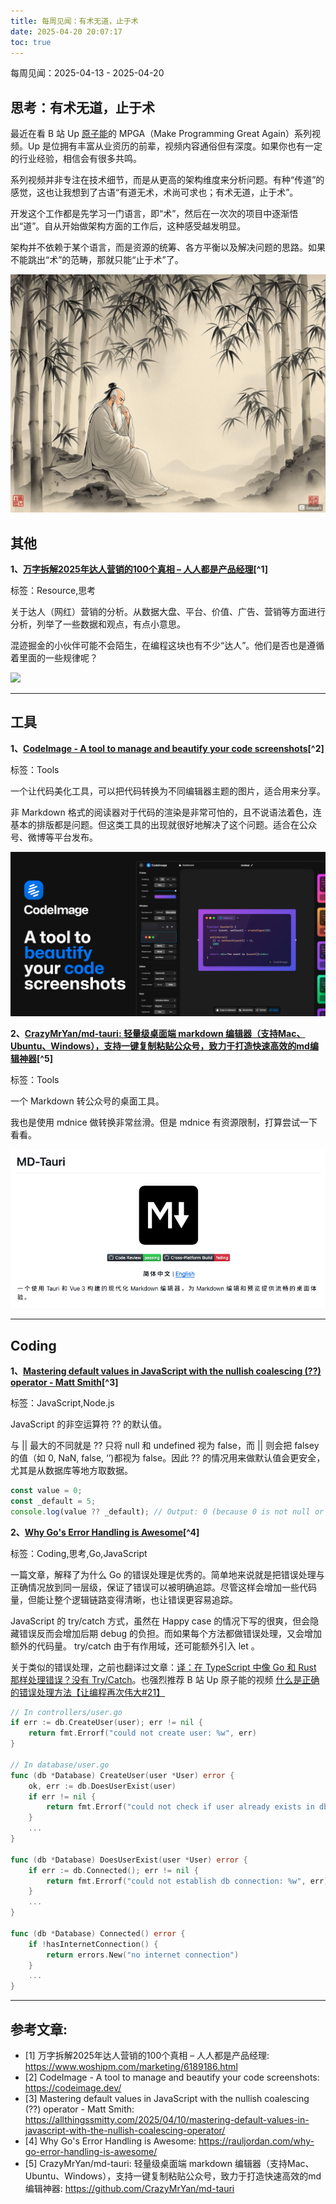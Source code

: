 ```yaml
---
title: 每周见闻：有术无道，止于术
date: 2025-04-20 20:07:17
toc: true
---
```


每周见闻：2025-04-13 - 2025-04-20

## 思考：有术无道，止于术

最近在看 B 站 Up [原子能](https://space.bilibili.com/162183?spm_id_from=333.337.0.0)的 MPGA（Make Programming Great Again）系列视频。Up 是位拥有丰富从业资历的前辈，视频内容通俗但有深度。如果你也有一定的行业经验，相信会有很多共鸣。

系列视频并非专注在技术细节，而是从更高的架构维度来分析问题。有种“传道”的感觉，这也让我想到了古语“有道无术，术尚可求也；有术无道，止于术”。

开发这个工作都是先学习一门语言，即“术”，然后在一次次的项目中逐渐悟出“道”。自从开始做架构方面的工作后，这种感受越发明显。

架构并不依赖于某个语言，而是资源的统筹、各方平衡以及解决问题的思路。如果不能跳出“术”的范畴，那就只能“止于术”了。

![](https://raw.githubusercontent.com/Konata9/pic-base/main/pics/thinking-shu-and-dao.png)

## 其他
**1、[万字拆解2025年达人营销的100个真相 – 人人都是产品经理](https://www.woshipm.com/marketing/6189186.html)[^1]**

标签：Resource,思考

关于达人（网红）营销的分析。从数据大盘、平台、价值、广告、营销等方面进行分析，列举了一些数据和观点，有点小意思。

混迹掘金的小伙伴可能不会陌生，在编程这块也有不少“达人”。他们是否也是遵循着里面的一些规律呢？

![](https://image.woshipm.com/2023/04/14/85dbf876-daa1-11ed-9b82-00163e0b5ff3.png)


----

## 工具
**1、[CodeImage - A tool to manage and beautify your code screenshots](https://codeimage.dev/)[^2]**

标签：Tools

一个让代码美化工具，可以把代码转换为不同编辑器主题的图片，适合用来分享。

非 Markdown 格式的阅读器对于代码的渲染是非常可怕的，且不说语法着色，连基本的排版都是问题。但这类工具的出现就很好地解决了这个问题。适合在公众号、微博等平台发布。

![](https://github.com/riccardoperra/codeimage/blob/main/assets/codeimage_card.png?raw=true)

**2、[CrazyMrYan/md-tauri: 轻量级桌面端 markdown 编辑器（支持Mac、Ubuntu、Windows），支持一键复制粘贴公众号，致力于打造快速高效的md编辑神器](https://github.com/CrazyMrYan/md-tauri)[^5]**

标签：Tools

一个 Markdown 转公众号的桌面工具。

我也是使用 mdnice 做转换非常丝滑。但是 mdnice 有资源限制，打算尝试一下看看。

![](https://raw.githubusercontent.com/Konata9/pic-base/main/pics/md-tauri.png)

----

## Coding
**1、[Mastering default values in JavaScript with the nullish coalescing (??) operator - Matt Smith](https://allthingssmitty.com/2025/04/10/mastering-default-values-in-javascript-with-the-nullish-coalescing-operator/)[^3]**

标签：JavaScript,Node.js

JavaScript 的非空运算符 ?? 的默认值。

与 || 最大的不同就是 ?? 只将 null 和 undefined 视为 false，而 || 则会把 falsey 的值（如 0, NaN, false, ‘’)都视为 false。因此 ?? 的情况用来做默认值会更安全，尤其是从数据库等地方取数据。

```javascript
const value = 0;
const _default = 5;
console.log(value ?? _default); // Output: 0 (because 0 is not null or undefined)
```

**2、[Why Go's Error Handling is Awesome](https://rauljordan.com/why-go-error-handling-is-awesome/)[^4]**

标签：Coding,思考,Go,JavaScript

一篇文章，解释了为什么 Go 的错误处理是优秀的。简单地来说就是把错误处理与正确情况放到同一层级，保证了错误可以被明确追踪。尽管这样会增加一些代码量，但能让整个逻辑链路变得清晰，也让错误更容易追踪。

JavaScript 的 try/catch 方式，虽然在 Happy case 的情况下写的很爽，但会隐藏错误反而会增加后期 debug 的负担。而如果每个方法都做错误处理，又会增加额外的代码量。 try/catch 由于有作用域，还可能额外引入 let 。

关于类似的错误处理，之前也翻译过文章：[译：在 TypeScript 中像 Go 和 Rust 那样处理错误？没有 Try/Catch](<https://konata9.github.io/2024/05/10/2024/translate-ts-with-go-and-rust-errors/>)。也强烈推荐 B 站 Up 原子能的视频 [什么是正确的错误处理方法【让编程再次伟大#21】](<https://www.bilibili.com/video/BV1gJS9YeEsz/?spm_id_from=333.1387.collection.video_card.click&vd_source=832fe66f8c60a63f3122a67185392b41>)

```go
// In controllers/user.go
if err := db.CreateUser(user); err != nil {
    return fmt.Errorf("could not create user: %w", err)
}

// In database/user.go
func (db *Database) CreateUser(user *User) error {
    ok, err := db.DoesUserExist(user)
    if err != nil {
        return fmt.Errorf("could not check if user already exists in db: %w", err)
    }
    ...
}

func (db *Database) DoesUserExist(user *User) error {
    if err := db.Connected(); err != nil {
        return fmt.Errorf("could not establish db connection: %w", err)
    }
    ...
}

func (db *Database) Connected() error {
    if !hasInternetConnection() {
        return errors.New("no internet connection")
    }
    ...
}
```

----

## 参考文章:
- [1] 万字拆解2025年达人营销的100个真相 – 人人都是产品经理: https://www.woshipm.com/marketing/6189186.html
- [2] CodeImage - A tool to manage and beautify your code screenshots: https://codeimage.dev/
- [3] Mastering default values in JavaScript with the nullish coalescing (??) operator - Matt Smith: https://allthingssmitty.com/2025/04/10/mastering-default-values-in-javascript-with-the-nullish-coalescing-operator/
- [4] Why Go's Error Handling is Awesome: https://rauljordan.com/why-go-error-handling-is-awesome/
- [5] CrazyMrYan/md-tauri: 轻量级桌面端 markdown 编辑器（支持Mac、Ubuntu、Windows），支持一键复制粘贴公众号，致力于打造快速高效的md编辑神器: https://github.com/CrazyMrYan/md-tauri